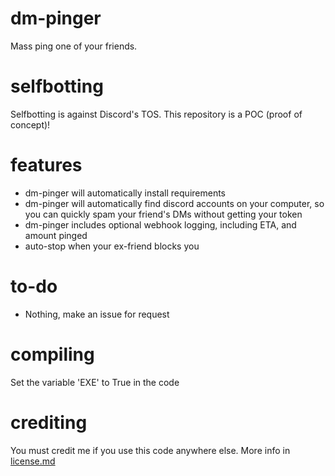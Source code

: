 # dm-pinger
Mass ping one of your friends.

# selfbotting
Selfbotting is against Discord's TOS. This repository is a POC (proof of concept)!

# features
- dm-pinger will automatically install requirements
- dm-pinger will automatically find discord accounts on your computer, so you can quickly spam your friend's DMs without getting your token
- dm-pinger includes optional webhook logging, including ETA, and amount pinged
- auto-stop when your ex-friend blocks you

# to-do
- Nothing, make an issue for request

# compiling
Set the variable 'EXE' to True in the code

# crediting
You must credit me if you use this code anywhere else. More info in [license.md](https://github.com/YumYummity/dm-pinger/blob/main/LICENSE.md)

